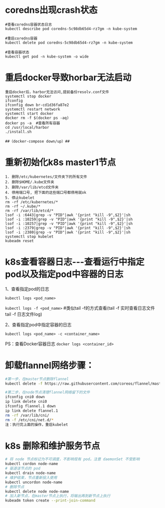 # coredns出现crash状态

```shell
#查看coredns容器状态日志
kubectl describe pod coredns-5c98db65d4-rz7gm -n kube-system

#重启coredns容器
kubectl delete pod coredns-5c98db65d4-rz7gm -n kube-system

#查看容器状态
kubectl get pod -n kube-system -o wide
```



# 重启docker导致horbar无法启动

```shell
重启docker后，harbor无法访问,提前备份resolv.conf文件
systemctl stop docker
ifconfig 
ifconfig down br-cd1d36fa87e2
systemctl restart network
systemctl start docker
docker rm -f $(docker ps -aq)
docker ps -a  #查看所有容器
cd /usr/local/harbor
./install.sh

##（docker-compose down/up）##
```

# 重新初始化k8s master1节点

```shell
1. 删除/etc/kubernetes/文件夹下的所有文件
2. 删除$HOME/.kube文件夹
3. 删除/var/lib/etcd文件夹
4. 停用端口号, 把下面的这些端口号都停用就ok
5. 停止kubelet
rm -rf /etc/kubernetes/*
rm -rf ~/.kube/*
rm -rf /var/lib/etcd/*
lsof -i :6443|grep -v "PID"|awk '{print "kill -9",$2}'|sh
lsof -i :10259|grep -v "PID"|awk '{print "kill -9",$2}'|sh
lsof -i :10257|grep -v "PID"|awk '{print "kill -9",$2}'|sh
lsof -i :2379|grep -v "PID"|awk '{print "kill -9",$2}'|sh
lsof -i :2380|grep -v "PID"|awk '{print "kill -9",$2}'|sh
systemctl stop kubelet
kubeadm reset
```

# k8s查看容器日志---查看运行中指定pod以及指定pod中容器的日志

1、查看指定pod的日志

```
kubectl logs <pod_name>
```

`kubectl logs -f <pod_name>` #类似tail -f的方式查看(tail -f 实时查看日志文件 tail -f 日志文件log)

2、查看指定pod中指定容器的日志

```
kubectl logs <pod_name> -c <container_name>
```

PS：查看Docker容器日志
`docker logs <container_id>`

# 卸载flannel网络步骤：

```bash
#第一步，在master节点删除flannel
kubectl delete -f https://raw.githubusercontent.com/coreos/flannel/master/Documentation/kube-flannel.yml

#第二步，在node节点清理flannel网络留下的文件
ifconfig cni0 down
ip link delete cni0
ifconfig flannel.1 down
ip link delete flannel.1
rm -rf /var/lib/cni/
rm -f /etc/cni/net.d/*
注：执行完上面的操作，重启kubelet
```

# k8s 删除和维护服务节点

```bash
# 将 node 节点标记为不可调度，不影响现有 pod。注意 daemonSet 不受影响
kubectl cordon node-name
# 驱逐该节点的 pod
kubectl drain node-name
# 维护结束，节点重新投入使用
kubectl uncordon node-name
# 删除节点
kubectl delete node node-name
# 加入新节点，在master节点上执行，将输出再到新节点上执行
kubeadm token create --print-join-command
```
